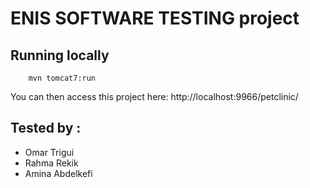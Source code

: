 # ENIS SOFTWARE TESTING project

## Running locally
```
	mvn tomcat7:run
```

You can then access this project here: http://localhost:9966/petclinic/

## Tested  by : 
- Omar Trigui
- Rahma Rekik
- Amina Abdelkefi
